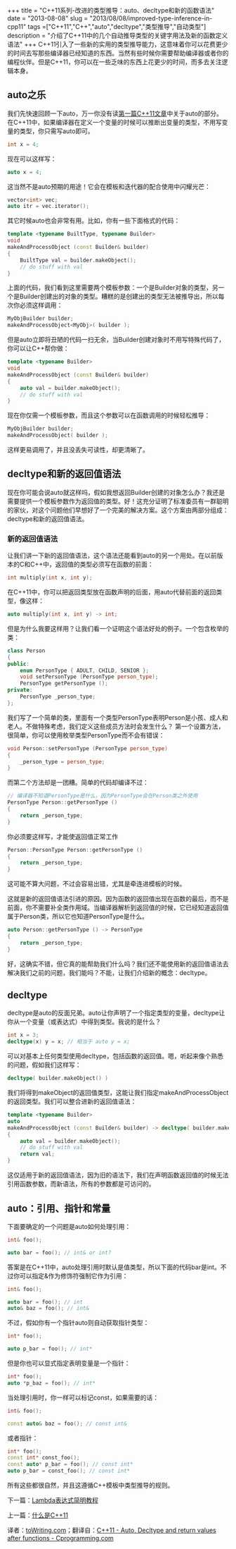 +++
title = "C++11系列-改进的类型推导：auto、decltype和新的函数语法"
date = "2013-08-08"
slug = "2013/08/08/improved-type-inference-in-cpp11"
tags =["C++11","C++","auto","decltype","类型推导","自动类型"]
description = "介绍了C++11中的几个自动推导类型的关键字用法及新的函数定义语法"
+++
C++11引入了一些新的实用的类型推导能力，这意味着你可以花费更少的时间去写那些编译器已经知道的东西。当然有些时候你需要帮助编译器或者你的编程伙伴。但是C++11，你可以在一些乏味的东西上花更少的时间，而多去关注逻辑本身。
## auto之乐
我们先快速回顾一下auto，万一你没有读[第一篇C++11文章][1]中关于auto的部分。在C++11中，如果编译器在定义一个变量的时候可以推断出变量的类型，不用写变量的类型，你只需写auto即可。
```cpp
int x = 4;
```
现在可以这样写：
```cpp
auto x = 4;
```
这当然不是auto预期的用途！它会在模板和迭代器的配合使用中闪耀光芒：
```cpp
vector<int> vec;
auto itr = vec.iterator();
```
其它时候auto也会非常有用。比如，你有一些下面格式的代码：
```cpp
template <typename BuiltType, typename Builder>
void
makeAndProcessObject (const Builder& builder)
{
    BuiltType val = builder.makeObject();
    // do stuff with val
}
```
上面的代码，我们看到这里需要两个模板参数：一个是Builder对象的类型，另一个是Builder创建出的对象的类型。糟糕的是创建出的类型无法被推导出，所以每次你必须这样调用：
```cpp
MyObjBuilder builder;
makeAndProcessObject<MyObj>( builder );
```
但是auto立即将丑陋的代码一扫无余，当Builder创建对象时不用写特殊代码了，你可以让C++帮你做：
```cpp
template <typename Builder>
void
makeAndProcessObject (const Builder& builder)
{
    auto val = builder.makeObject();
    // do stuff with val
}
```
现在你仅需一个模板参数，而且这个参数可以在函数调用的时候轻松推导：
```cpp
MyObjBuilder builder;
makeAndProcessObject( builder );
```
这样更易调用了，并且没丢失可读性，却更清晰了。
## decltype和新的返回值语法
现在你可能会说auto就这样吗，假如我想返回Builder创建的对象怎么办？我还是需要提供一个模板参数作为返回值的类型。好！这充分证明了标准委员有一群聪明的家伙，对这个问题他们早想好了一个完美的解决方案。这个方案由两部分组成：decltype和新的返回值语法。
### 新的返回值语法
让我们讲一下新的返回值语法，这个语法还能看到auto的另一个用处。在以前版本的C和C++中，返回值的类型必须写在函数的前面：
```cpp
int multiply(int x, int y);
```
在C++11中，你可以把返回类型放在函数声明的后面，用auto代替前面的返回类型，像这样：
```cpp
auto multiply(int x, int y) -> int;
```
但是为什么我要这样用？让我们看一个证明这个语法好处的例子。一个包含枚举的类：
```cpp
class Person
{
public:
    enum PersonType { ADULT, CHILD, SENIOR };
    void setPersonType (PersonType person_type);
    PersonType getPersonType ();
private:
    PersonType _person_type;
};
```
我们写了一个简单的类，里面有一个类型PersonType表明Person是小孩、成人和老人。不做特殊考虑，我们定义这些成员方法时会发生什么？
第一个设置方法，很简单，你可以使用枚举类型PersonType而不会有错误：
```cpp
void Person::setPersonType (PersonType person_type)
{
    _person_type = person_type;
}
```
而第二个方法却是一团糟。简单的代码却编译不过：
```cpp
// 编译器不知道PersonType是什么，因为PersonType会在Person类之外使用
PersonType Person::getPersonType ()
{
    return _person_type;
}
```
你必须要这样写，才能使返回值正常工作
```cpp
Person::PersonType Person::getPersonType ()
{
    return _person_type;
}
```
这可能不算大问题，不过会容易出错，尤其是牵连进模板的时候。

这就是新的返回值语法引进的原因。因为函数的返回值出现在函数的最后，而不是前面，你不需要补全类作用域。当编译器解析到返回值的时候，它已经知道返回值属于Person类，所以它也知道PersonType是什么。
```cpp
auto Person::getPersonType () -> PersonType
{
    return _person_type;
}
```
好，这确实不错，但它真的能帮助我们什么吗？我们还不能使用新的返回值语法去解决我们之前的问题，我们能吗？不能，让我们介绍新的概念：decltype。
## decltype
decltype是auto的反面兄弟。auto让你声明了一个指定类型的变量，decltype让你从一个变量（或表达式）中得到类型。我说的是什么？
```cpp
int x = 3;
decltype(x) y = x; // 相当于 auto y = x;
```
可以对基本上任何类型使用decltype，包括函数的返回值。嗯，听起来像个熟悉的问题，假如我们这样写：
```cpp
decltype( builder.makeObject() )
```
我们将得到makeObject的返回值类型，这能让我们指定makeAndProcessObject的返回类型。我们可以整合进新的返回值语法：
```cpp
template <typename Builder>
auto
makeAndProcessObject (const Builder& builder) -> decltype( builder.makeObject() )
{
    auto val = builder.makeObject();
    // do stuff with val
    return val;
}
```
这仅适用于新的返回值语法，因为旧的语法下，我们在声明函数返回值的时候无法引用函数参数，而新语法，所有的参数都是可访问的。
## auto：引用、指针和常量
下面要确定的一个问题是auto如何处理引用：
```cpp
int& foo();

auto bar = foo(); // int& or int?
```
答案是在C++11中，auto处理引用时默认是值类型，所以下面的代码bar是int。不过你可以指定&作为修饰符强制它作为引用：
```cpp
int& foo();

auto bar = foo(); // int
auto& baz = foo(); // int&
```
不过，假如你有一个指针auto则自动获取指针类型：
```cpp
int* foo();

auto p_bar = foo(); // int*
```
但是你也可以显式指定表明变量是一个指针：
```cpp
int* foo();
auto *p_baz = foo(); // int*
```
当处理引用时，你一样可以标记const，如果需要的话：
```cpp
int& foo();

const auto& baz = foo(); // const int&
```
或者指针：
```cpp
int* foo();
const int* const_foo();
const auto* p_bar = foo(); // const int*
auto p_bar = const_foo(); // const int*
```
所有这些都很自然，并且这遵循C++模板中类型推导的规则。

下一篇：[Lambda表达式简明教程][3]

上一篇：[什么是C++11][1]

译者：[toWriting.com](/)；翻译自：[C++11 - Auto, Decltype and return values after functions - Cprogramming.com][2]

 [1]:/blog/2013/08/01/what-is-cpp11/
 [2]:http://www.cprogramming.com/c++11/c++11-auto-decltype-return-value-after-function.html
 [3]:/blog/2013/08/11/lambda-closures/

